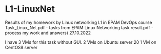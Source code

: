 # L1-LinuxNet
Results of my homework by Linux networking L1 in EPAM DevOps course
Task_Linux_Net.pdf - tasks from EPAM
Linux Networking task result.pdf - process my work and answers) 27.10.2022


I have 3 VMs for this task without GUI.
2 VMs on Ubuntu server 20
1 VM on CentOS8 server
